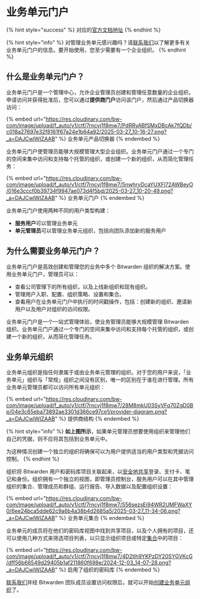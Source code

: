 # 业务单元门户

{% hint style="success" %}
对应的[官方文档地址](https://bitwarden.com/help/business-unit-portal/)
{% endhint %}

{% hint style="info" %}
对管理业务单元感兴趣吗？请[联系我们](https://bitwarden.com/contact-sales/)以了解更多有关业务单元门户的信息。要开始使用，您至少需要有一个企业组织。
{% endhint %}

## 什么是业务单元门户？ <a href="#what-is-the-business-unit-portal" id="what-is-the-business-unit-portal"></a>

业务单元门户是一个管理中心，允许企业管理员创建和管理任意数量的企业组织。申请访问并获得批准后，您可以通过**提供商门户**访问该门户，然后通过产品切换器访问：

{% embed url="https://res.cloudinary.com/bw-com/image/upload/f_auto/v1/ctf/7rncvj1f8mw7/PdRRyABfSMxDBcAk7fQDb/c018a27697e32f8161f67a24e1b64a92/2025-03-27_10-16-27.png?_a=DAJCwlWIZAAB" %}
业务单元产品切换器
{% endembed %}

业务单元门户使管理员能够大规模管理大型企业组织。业务单元门户通过一个专门的空间来集中访问和支持每个托管的组织，或创建一个新的组织，从而简化管理任务：

{% embed url="https://res.cloudinary.com/bw-com/image/upload/f_auto/v1/ctf/7rncvj1f8mw7/5nwhryDcaYUXFl72AWBeyO/016e3cccf0b39734f9947ae073d4f5bd/2025-03-27_10-20-49.png?_a=DAJCwlWIZAAB" %}
业务单元门户
{% endembed %}

业务单元门户使用两种不同的用户类型构建：

* **服务用户**可以管理业务单元
* **单元管理员**可以管理业务单元组织，包括向团队添加新的服务用户

## 为什么需要业务单元门户？ <a href="#why-business-unit-portal" id="why-business-unit-portal"></a>

业务单元门户是高效创建和管理您的业务中多个 Bitwarden 组织的解决方案。使用业务单元门户，管理员可以：

* 查看公司管理下的所有组织，以及上线新组织和现有组织。
* 管理用户入职、配置、组织策略、设置和集合。
* 查看用户在业务单元门户中执行的时间戳操作，包括：创建新的组织、邀请新用户以及用户对组织的访问权限。

业务单元门户是一个一站式管理体验，使业务管理员能够大规模管理 Bitwarden 组织。业务单元门户通过一个专门的空间来集中访问和支持每个托管的组织，或创建一个新的组织，从而简化管理任务。

## 业务单元组织 <a href="#business-unit-organizations" id="business-unit-organizations"></a>

业务单元组织是指任何隶属于或由业务单元管理的组织。对于您的用户来说，「业务单元」组织与「常规」组织之间没有区别，唯一的区别在于谁在进行管理。所有业务单元管理员都可以访问所有单元组织：

{% embed url="https://res.cloudinary.com/bw-com/image/upload/f_auto/v1/ctf/7rncvj1f8mw7/28M8mkU03SyVFq70ZgD0Bp/04e3c65eba73892ae3301d366ce97ce1/provider-diagram.png?_a=DAJCwlWIZAAB" %}
提供商结构
{% endembed %}

{% hint style="info" %}
**如上图所示**，如果单元管理员想要使用组织来管理他们自己的凭据，则不应将其包括到业务单元中。

为这种情况创建一个独立的组织将确保可以为用户提供适当的用户类型和凭据访问控制。
{% endhint %}

组织将 Bitwarden 用户和密码库项目关联起来，以[安全地共享](../../organizations/sharing.md)登录、支付卡、笔记和身份。组织拥有一个独立的视图，即管理员控制台，服务用户可以在其中管理组织的集合、管理成员和群组、运行报告、导入数据以及配置组织设置：

{% embed url="https://res.cloudinary.com/bw-com/image/upload/f_auto/v1/ctf/7rncvj1f8mw7/556sezsEi94WR2UMFWaXY0/6ee24bca5dde62c9a6b4a38b4d2685a5/2025-03-27_11-34-06.png?_a=DAJCwlWIZAAB" %}
业务单元集合
{% endembed %}

业务单元的成员将在他们的密码库视图中找到共享项目，以及个人拥有的项目，还可以使用几种方式来筛选项目列表，以只显示组织项目或特定[集合](../../password-manager/vault-basics/collections.md)中的项目：

{% embed url="https://res.cloudinary.com/bw-com/image/upload/f_auto/v1/ctf/7rncvj1f8mw7/4D2tlh9YKPzDY20SYGVKcG/dff56b66549d29405b1af211860f698e/2024-12-03_14-07-28.png?_a=DAJCwlWIZAAB" %}
启用了组织的密码库
{% endembed %}

[联系我们](https://bitwarden.com/contact-sales/)并经 Bitwarden 团队成员设置访问权限后，就可以开始[创建业务单元组织](../start-a-client-organization.md)了。
